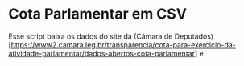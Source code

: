 # Cota Parlamentar em CSV

Esse script baixa os dados do site da (Câmara de Deputados)[https://www2.camara.leg.br/transparencia/cota-para-exercicio-da-atividade-parlamentar/dados-abertos-cota-parlamentar] e 
